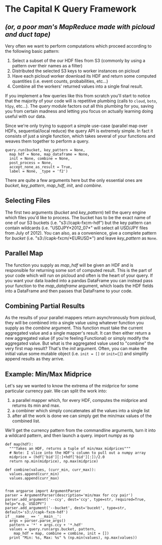 The Capital K Query Framework 
==============================
_(or, a poor man's MapReduce made with picloud and duct tape)_
---------------------------------------------------------------

Very often we want to perform computations which proceed according to the following basic pattern:

  1. Select a subset of the our HDF files from S3 (commonly by using a pattern over their names as a filter)
  2. Distributed the selected S3 keys to worker instances on picloud
  3. Have each picloud worker download its HDF and return some computed quantities (i.e. event counts, probabilities, etc...)
  4. Combine all the workers' returned values into a single final result. 

If you implement a few queries like this from scratch you'll start to notice that the majority of your code will is repetitive plumbing (calls to `cloud`, `boto`, `h5py`, etc...). The *query* module factors out all this plumbing for you, saving you from certain madness and letting you focus on actually learning doing useful with our data. 

Since we're only trying to support a simple use-case (parallel map over HDFs, sequential/local reduce) the query API is extremely simple. In fact it consists of just a single function, which takes several of your functions and weaves them together to perform a query. 

    query.run(bucket, key_pattern = None, 
      map_hdf = None, map_dataframe = None,
      init = None, combine = None,  
      post_process = None, 
      accept_none_as_result = True, 
      label = None, _type = 'f2')

There are quite a few arguments here but the only essential ones are *bucket*, *key_pattern*, *map\_hdf*, *init*, and *combine*. 

Selecting Files
----------------
The first two arguments (*bucket* and *key\_pattern*) tell the query engine which files you'd like to process. The bucket has to be the exact name of one of our S3 buckets (i.e. "s3://capk-fxcm-hdf") but the key pattern can contain wildcards (i.e. "USDJPY\*2012\_07\*" will select all USD/JPY files from July of 2012). You can also, as a convenience, give a complete pattern for *bucket* (i.e. "s3://capk-fxcm/\*EURUSD\*") and leave *key\_pattern* as `None`. 

Parallel Map
----------------
The function you supply as *map_hdf* will be given an HDF and is responsible for returning some sort of computed result. This is the part of your code which will run on picloud and often is the heart of your query. If you want your data loaded into a pandas DataFrame you can instead pass your function to the *map_dataframe* argument, which loads the HDF fields into a DataFrame and then passes that DataFrame to your code. 


Combining Partial Results
--------------------------
As the results of your parallel mappers return asynchronously from picloud, they will be combined into a single value using whatever function you supply as the *combine* argument. This function must take the current aggregated value and a single mapper's result. It can then either return a new aggregated value (if you're feeling Functional) or simply modify the aggregated value. But what is the aggregated value used to "combine" the very first map result? That's the *init* argument. Often, you can make the initial value some mutable object (i.e. `init = []` or `init={}`) and simplify append results as they arrive. 


Example: Min/Max Midprice
----------------------------------
Let's say we wanted to know the extrema of the midprice for some particular currency pair. We can split the work into:
  
  1. a parallel mapper which, for every HDF, computes the midprice and returns its min and max.   
  2. a combiner which simply concatenates all the values into a single list 
  3. after all the work is done we can simply get the min/max values of the combined list. 

We'll get the currency pattern from the commandline arguments, turn it into a wildcard pattern, and then launch a query. 
    import numpy as np 

    def map(hdf):
      """Takes an HDF, returns a tuple of min/max midprices"""
      # Note: I slice into the HDF's column to pull out a numpy array 
      midprice = (hdf['bid'][:]+hdf['bid'][:])/2.0
      return np.min(midprice), np.max(midprice)
    
    def combine(values, (curr_min, curr_max)):
      values.append(curr_min)
      values.append(curr_max)

    
    from argparse import ArgumentParser 
    parser = ArgumentParser(description='min/max for ccy pair')
    parser.add_argument('--ccy', dest='ccy', type=str, required=True, help="e.g. USDJPY")
    parser.add_argument('--bucket', dest='bucekt', type=str, default='s3://capk-fxcm-hdf')
    if __name__ == '__main__':
      args = parser.parse_args() 
      pattern = '*' + args.ccy + '*.hdf'
      values = query.run(args.bucket, pattern, 
	    map_hdf = map, combine = combine, init = [])
	  print "Min: %s, Max: %s" % (np.min(values), np.max(values))
	
